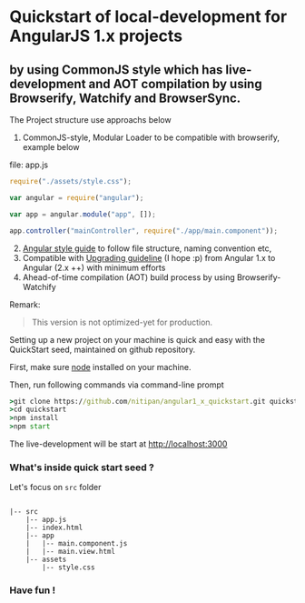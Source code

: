 # Quickstart of local-development for AngularJS 1.x projects

## by using CommonJS style which has live-development and AOT compilation by using Browserify, Watchify and BrowserSync.


The Project structure use approachs below

1. CommonJS-style, Modular Loader to be compatible with browserify, example below

file: app.js
```js
require("./assets/style.css");

var angular = require("angular");

var app = angular.module("app", []);

app.controller("mainController", require("./app/main.component"));

```


2. [Angular style guide](https://angular.io/docs/ts/latest/guide/style-guide.html) to follow file structure, naming convention etc, 
3. Compatible with [Upgrading guideline](https://angular.io/docs/ts/latest/guide/upgrade.html#!#using-a-module-loader) (I hope :p) from Angular 1.x to Angular (2.x ++) with minimum efforts
4. Ahead-of-time compilation (AOT) build process by using Browserify-Watchify 


Remark:
> This version is not optimized-yet for production. 



 Setting up a new project on your machine is quick and easy with the QuickStart seed, maintained on github repository.

 First, make sure [node](https://nodejs.org) installed on your machine.

 Then, run following commands via command-line prompt

``` cmd
>git clone https://github.com/nitipan/angular1_x_quickstart.git quickstart
>cd quickstart
>npm install
>npm start
```
 
The live-development will be start at [http://localhost:3000]()


### What's inside quick start seed ?

Let's focus on `src` folder 

```

|-- src
    |-- app.js
    |-- index.html
    |-- app
    |   |-- main.component.js
    |   |-- main.view.html
    |-- assets
        |-- style.css

```




### Have fun !
